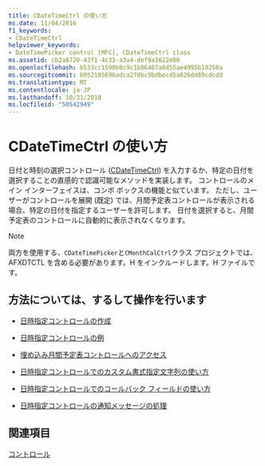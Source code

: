 ```yaml
---
title: CDateTimeCtrl の使い方
ms.date: 11/04/2016
f1_keywords:
- CDateTimeCtrl
helpviewer_keywords:
- DateTimePicker control [MFC], CDateTimeCtrl class
ms.assetid: cb2a8720-43f1-4c33-a3a4-def9a1622e00
ms.openlocfilehash: b533cc1590b0c9c1b86407a8d55ae4995b10250a
ms.sourcegitcommit: 6052185696adca270bc9bdbec45a626dd89cdcdd
ms.translationtype: MT
ms.contentlocale: ja-JP
ms.lasthandoff: 10/31/2018
ms.locfileid: "50542949"
---
```

# <a name="using-cdatetimectrl"></a>CDateTimeCtrl の使い方

日付と時刻の選択コントロール ([CDateTimeCtrl](../mfc/reference/cdatetimectrl-class.md)) を入力するか、特定の日付を選択することの直感的で認識可能なメソッドを実装します。 コントロールのメイン インターフェイスは、コンボ ボックスの機能と似ています。 ただし、ユーザーがコントロールを展開 (既定) では、月間予定表コントロールが表示される場合、特定の日付を指定するユーザーを許可します。 日付を選択すると、月間予定表のコントロールに自動的に表示されなくなります。

> [!NOTE]
>  両方を使用する、`CDateTimePicker`と`CMonthCalCtrl`クラス プロジェクトでは、AFXDTCTL を含める必要があります。H をインクルードします。H ファイルです。

## <a name="what-do-you-want-to-know-more-about"></a>方法については、するして操作を行います

- [日時指定コントロールの作成](../mfc/creating-the-date-and-time-picker-control.md)

- [日時指定コントロールの例](../mfc/date-and-time-picker-control-examples.md)

- [埋め込み月間予定表コントロールへのアクセス](../mfc/accessing-the-embedded-month-calendar-control.md)

- [日時指定コントロールでのカスタム書式指定文字列の使い方](../mfc/using-custom-format-strings-in-a-date-and-time-picker-control.md)

- [日時指定コントロールでのコールバック フィールドの使い方](../mfc/using-callback-fields-in-a-date-and-time-picker-control.md)

- [日時指定コントロールの通知メッセージの処理](../mfc/processing-notification-messages-in-date-and-time-picker-controls.md)

## <a name="see-also"></a>関連項目

[コントロール](../mfc/controls-mfc.md)

